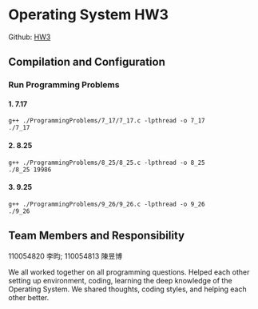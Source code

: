 # Operating System HW3

Github: [HW3](https://github.com/sunnyleeyun/NTUT-OperatingSystem/tree/main/HW3)

## Compilation and Configuration 

### Run Programming Problems 
#### 1. 7.17
```
g++ ./ProgrammingProblems/7_17/7_17.c -lpthread -o 7_17
./7_17
```

#### 2. 8.25
```
g++ ./ProgrammingProblems/8_25/8_25.c -lpthread -o 8_25
./8_25 19986
```

#### 3. 9.25
```
g++ ./ProgrammingProblems/9_26/9_26.c -lpthread -o 9_26
./9_26
```



## Team Members and Responsibility

110054820 李昀; 110054813 陳昱博

We all worked together on all programming questions. Helped each other setting up environment, coding, learning the deep knowledge of the Operating System. We shared thoughts, coding styles, and helping each other better.